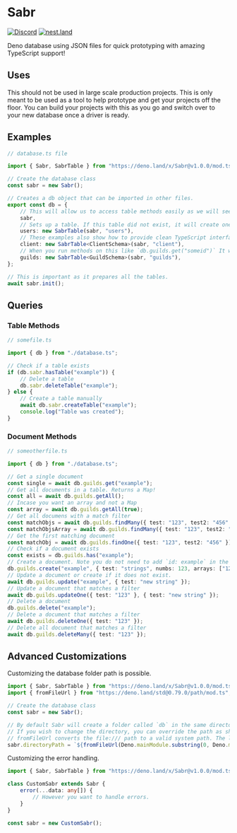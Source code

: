 # Sabr

[![Discord](https://img.shields.io/discord/223909216866402304?color=7289da&logo=discord&logoColor=white)](https://discord.gg/J4NqJ72)
[![nest.land](https://nest.land/badge.svg)](https://nest.land/package/Sabr)

Deno database using JSON files for quick prototyping with amazing TypeScript support!

## Uses

This should not be used in large scale production projects. This is only meant to be used as a tool to help prototype and get your projects off the floor. You can build your projects with this as you go and switch over to your new database once a driver is ready.

## Examples

```ts
// database.ts file

import { Sabr, SabrTable } from "https://deno.land/x/Sabr@v1.0.0/mod.ts";

// Create the database class
const sabr = new Sabr();

// Creates a db object that can be imported in other files.
export const db = {
	// This will allow us to access table methods easily as we will see below.
	sabr,
	// Sets up a table. If this table did not exist, it will create one.
	users: new SabrTable(sabr, "users"),
	// These examples also show how to provide clean TypeScript interfaces to have a much better TS experience.
	client: new SabrTable<ClientSchema>(sabr, "client"),
	// When you run methods on this like `db.guilds.get("someid")` It will show give you a GuildSchema type object.
	guilds: new SabrTable<GuildSchema>(sabr, "guilds"),
};

// This is important as it prepares all the tables.
await sabr.init();
```

## Queries

### Table Methods

```ts
// somefile.ts

import { db } from "./database.ts";

// Check if a table exists
if (db.sabr.hasTable("example")) {
	// Delete a table
	db.sabr.deleteTable("example");
} else {
	// Create a table manually
	await db.sabr.createTable("example");
	console.log("Table was created");
}
```

### Document Methods

```ts
// someotherfile.ts

import { db } from "./database.ts";

// Get a single document
const single = await db.guilds.get("example");
// Get all documents in a table. Returns a Map!
const all = await db.guilds.getAll();
// Incase you want an array and not a Map
const array = await db.guilds.getAll(true);
// Get all documens with a match filter
const matchObjs = await db.guilds.findMany({ test: "123", test2: "456" });
const matchObjsArray = await db.guilds.findMany({ test: "123", test2: "456" }, true);
// Get the first matching document
const matchObj = await db.guilds.findOne({ test: "123", test2: "456" });
// Check if a document exists
const exists = db.guilds.has("example");
// Create a document. Note you do not need to add `id: example` in the payload but you can if you so choose.
db.guilds.create("example", { test: "strings", numbs: 123, arrays: ["123", 123] });
// Update a document or create if it does not exist.
await db.guilds.update("example", { test: "new string" });
// Update a document that matches a filter
await db.guilds.updateOne({ test: "123" }, { test: "new string" });
// Delete a document
db.guilds.delete("example");
// Delete a document that matches a filter
await db.guilds.deleteOne({ test: "123" });
// Delete all document that matches a filter
await db.guilds.deleteMany({ test: "123" });
```

## Advanced Customizations

Customizing the database folder path is possible.

```ts
import { Sabr, SabrTable } from "https://deno.land/x/Sabr@v1.0.0/mod.ts";
import { fromFileUrl } from "https://deno.land/std@0.79.0/path/mod.ts";

// Create the database class
const sabr = new Sabr();

// By default Sabr will create a folder called `db` in the same directory where you ran your code, using deno run .... mod.ts
// If you wish to change the directory, you can override the path as shown below
// fromFileUrl converts the file:/// path to a valid system path. The last / index remove the mod.ts file name
sabr.directoryPath = `${fromFileUrl(Deno.mainModule.substring(0, Deno.mainModule.lastIndexOf("/")))}/database/`;
```

Customizing the error handling.
```ts
import { Sabr, SabrTable } from "https://deno.land/x/Sabr@v1.0.0/mod.ts";

class CustomSabr extends Sabr {
	error(...data: any[]) {
		// However you want to handle errors.
	}
}

const sabr = new CustomSabr();
```
